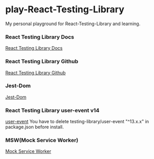 # play-React-Testing-Library

My personal playground for React-Testing-Library and learning.

### React Testing Library Docs
[React Testing Library Docs](https://testing-library.com/docs/react-testing-library/intro/)

### React Testing Library Github
[React Testing Library Github](https://github.com/testing-library/react-testing-library)

### Jest-Dom
[Jest-Dom](https://github.com/testing-library/jest-dom)

### React Testing Library user-event v14
[user-event](https://testing-library.com/docs/user-event/v13/)
You have to delete testing-library/user-event "^13.x.x" in package.json before install.

### MSW(Mock Service Worker)
[Mock Service Worker](https://mswjs.io/)

